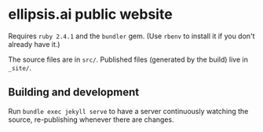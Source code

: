 # ellipsis.ai public website

Requires `ruby 2.4.1` and the `bundler` gem. (Use `rbenv` to install it if you don't already have it.)

The source files are in `src/`. Published files (generated by the build) live in `_site/`.

## Building and development

Run `bundle exec jekyll serve` to have a server continuously watching the source,
re-publishing whenever there are changes.

